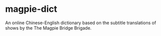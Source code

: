 # magpie-dict
An online Chinese-English dictionary based on the subtitle translations of shows by the The Magpie Bridge Brigade.
